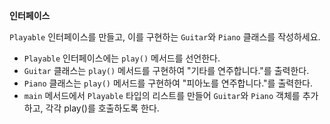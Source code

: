 **인터페이스**

`Playable` 인터페이스를 만들고, 이를 구현하는 `Guitar`와 `Piano` 클래스를 작성하세요.
- `Playable` 인터페이스에는 `play()` 메서드를 선언한다.
- `Guitar` 클래스는 `play()` 메서드를 구현하여 "기타를 연주합니다."를 출력한다.
- `Piano` 클래스는 `play()` 메서드를 구현하여 "피아노를 연주합니다."를 출력한다.
- `main` 메서드에서 `Playable` 타입의 리스트를 만들어 `Guitar`와 `Piano` 객체를 추가하고, 각각 play()를 호출하도록 한다.